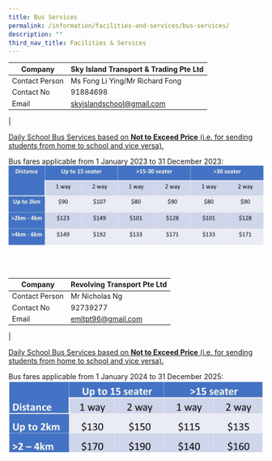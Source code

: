 ```yaml
---
title: Bus Services
permalink: /information/facilities-and-services/bus-services/
description: ""
third_nav_title: Facilities & Services
---
```

| Company | Sky Island Transport &amp; Trading Pte Ltd |
|---|---|
| Contact Person | Ms Fong Li Ying/Mr Richard Fong |
| Contact No | 91884698 |
| Email  | [skyislandschool@gmail.com](mailto:skyislandschool@gmail.com) |
|

<u>Daily School Bus Services based on <b>Not to Exceed Price</b> (i.e. for sending students from home to school and vice versa). </u>

Bus fares applicable from 1 January 2023 to 31 December 2023:
![](/images/schbuscost2023.jpg)

<br>
<br>

| Company | Revolving Transport Pte Ltd |
|---|---|
| Contact Person | Mr Nicholas Ng |
| Contact No | 92739277 |
| Email  | [emltpt96@gmail.com](mailto:emltpt96@gmail.com)  |
|

<u>Daily School Bus Services based on <b>Not to Exceed Price</b> (i.e. for sending students from home to school and vice versa). </u>

Bus fares applicable from 1 January 2024 to 31 December 2025:
![](/images/schbuscost.jpg)